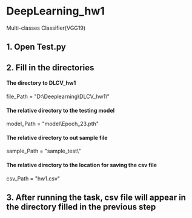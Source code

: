 # DeepLearning_hw1
Multi-classes Classifier(VGG19)

## 1. Open Test.py
## 2. Fill in the directories


#### The directory to DLCV_hw1
file_Path = "D:\\Deeplearning\\DLCV_hw1\\"
#### The relative directory to the testing model
model_Path = "model\\Epoch_23.pth"
#### The relative directory to out sample file
sample_Path = "sample_test\\"
#### The relative directory to the location for saving the csv file
csv_Path = "hw1.csv"

## 3. After running the task, csv file will appear in the directory filled in the previous step



